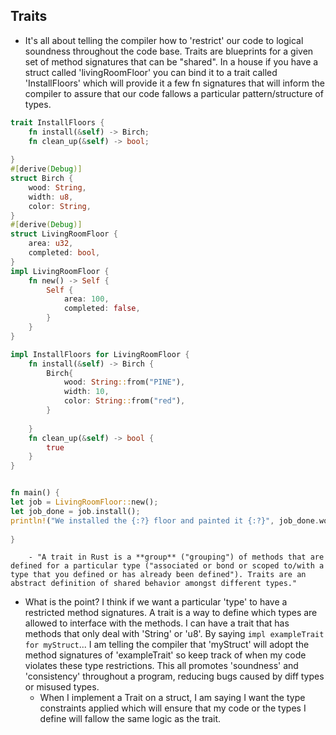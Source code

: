 ## Traits


- It's all about telling the compiler how to 'restrict' our code to logical soundness throughout the code base. Traits are blueprints for a given set of method signatures that can be "shared". In a house if you have a struct called 'livingRoomFloor' you can bind it to a trait called 'InstallFloors' which will provide it a few fn signatures that will inform the compiler to assure that our code fallows a particular pattern/structure of types. 
```rs
trait InstallFloors {
	fn install(&self) -> Birch;
	fn clean_up(&self) -> bool;
	
}
#[derive(Debug)]
struct Birch {
	wood: String,
	width: u8, 
	color: String, 
}
#[derive(Debug)]
struct LivingRoomFloor {
	area: u32,
	completed: bool, 
}
impl LivingRoomFloor {
    fn new() -> Self {
        Self {
            area: 100,
            completed: false, 
        }
    }
}

impl InstallFloors for LivingRoomFloor {
	fn install(&self) -> Birch {
		Birch{
			wood: String::from("PINE"),
			width: 10,
			color: String::from("red"), 
		}
		
	}
	fn clean_up(&self) -> bool {
	    true
	}
}


fn main() {
let job = LivingRoomFloor::new();
let job_done = job.install();
println!("We installed the {:?} floor and painted it {:?}", job_done.wood, job_done.color);
 
}
```

		- "A trait in Rust is a **group** ("grouping") of methods that are defined for a particular type ("associated or bond or scoped to/with a type that you defined or has already been defined"). Traits are an abstract definition of shared behavior amongst different types."

- What is the point? I think if we want a particular 'type' to have a restricted  method signatures. A trait is a way to define which types are allowed to interface with the methods. I can have a trait that has methods that only deal with 'String' or 'u8'. By saying `impl exampleTrait for myStruct`... I am telling the compiler that 'myStruct' will adopt the method signatures of 'exampleTrait' so keep track of when my code violates these type restrictions. This all promotes 'soundness' and 'consistency' throughout a program, reducing bugs caused by diff types or misused types. 
	- When I implement a Trait on a struct, I am saying I want the type constraints applied which will ensure that my code or the types I define will fallow the same logic as the trait. 
